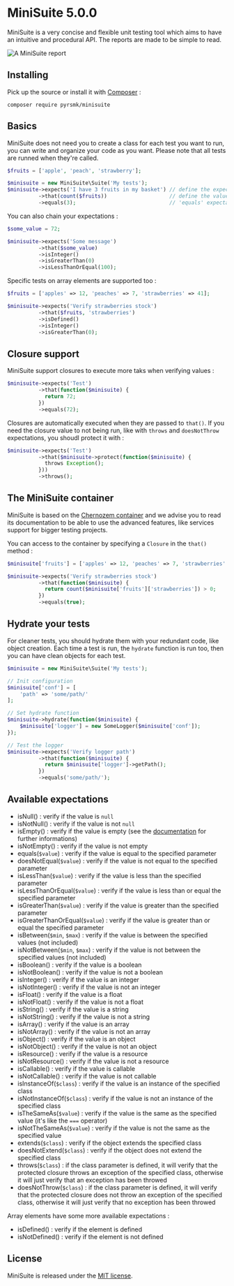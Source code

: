 MiniSuite 5.0.0
===============

MiniSuite is a very concise and flexible unit testing tool which aims to have an intuitive and procedural API. The reports are made to be simple to read.

![A MiniSuite report](https://github.com/pyrsmk/MiniSuite/raw/master/screenshot.jpg)

Installing
----------

Pick up the source or install it with [Composer](https://getcomposer.org/) :

```
composer require pyrsmk/minisuite
```

Basics
------

MiniSuite does not need you to create a class for each test you want to run, you can write and organize your code as you want. Please note that all tests are runned when they're called.

```php
$fruits = ['apple', 'peach', 'strawberry'];

$minisuite = new MiniSuite\Suite('My tests');
$minisuite->expects('I have 3 fruits in my basket') // define the expectation message
          ->that(count($fruits))                    // define the value to verify
          ->equals(3);                              // 'equals' expectation
```

You can also chain your expectations :

```php
$some_value = 72;

$minisuite->expects('Some message')
          ->that($some_value)
          ->isInteger()
          ->isGreaterThan(0)
          ->isLessThanOrEqual(100);
```

Specific tests on array elements are supported too :

```php
$fruits = ['apples' => 12, 'peaches' => 7, 'strawberries' => 41];

$minisuite->expects('Verify strawberries stock')
          ->that($fruits, 'strawberries')
          ->isDefined()
          ->isInteger()
          ->isGreaterThan(0);
```

Closure support
---------------

MiniSuite support closures to execute more taks when verifying values :

```php
$minisuite->expects('Test')
          ->that(function($minisuite) {
		  	return 72;
		  })
          ->equals(72);
```

Closures are automatically executed when they are passed to `that()`. If you need the closure value to not being run, like with `throws` and `doesNotThrow` expectations, you shoudl protect it with :

```php
$minisuite->expects('Test')
          ->that($minisuite->protect(function($minisuite) {
		  	throws Exception();
		  }))
          ->throws();
```

The MiniSuite container
-----------------------

MiniSuite is based on the [Chernozem container](https://github.com/pyrsmk/Chernozem) and we advise you to read its documentation to be able to use the advanced features, like services support for bigger testing projects.

You can access to the container by specifying a `Closure` in the `that()` method :

```php
$minisuite['fruits'] = ['apples' => 12, 'peaches' => 7, 'strawberries' => 41];

$minisuite->expects('Verify strawberries stock')
          ->that(function($minisuite) {
		  	return count($minisuite['fruits']['strawberries']) > 0;
		  })
          ->equals(true);
```

Hydrate your tests
------------------

For cleaner tests, you should hydrate them with your redundant code, like object creation. Each time a test is run, the `hydrate` function is run too, then you can have clean objects for each test.

```php
$minisuite = new MiniSuite\Suite('My tests');

// Init configuration
$minisuite['conf'] = [
	'path' => 'some/path/'
];

// Set hydrate function
$minisuite->hydrate(function($minisuite) {
	$minisuite['logger'] = new SomeLogger($minisuite['conf']);
});

// Test the logger
$minisuite->expects('Verify logger path')
          ->that(function($minisuite) {
		  	return $minisuite['logger']->getPath();
		  })
          ->equals('some/path/');
```

Available expectations
----------------------

- isNull() : verify if the value is `null`
- isNotNull() : verify if the value is not `null`
- isEmpty() : verify if the value is empty (see the [documentation](http://php.net/manual/en/function.empty.php) for further informations)
- isNotEmpty() : verify if the value is not empty
- equals(`$value`) : verify if the value is equal to the specified parameter
- doesNotEqual(`$value`) : verify if the value is not equal to the specified parameter
- isLessThan(`$value`) : verify if the value is less than the specified parameter
- isLessThanOrEqual(`$value`) : verify if the value is less than or equal the specified parameter
- isGreaterThan(`$value`) : verify if the value is greater than the specified parameter
- isGreaterThanOrEqual(`$value`) : verify if the value is greater than or equal the specified parameter
- isBetween(`$min`, `$max`) : verify if the value is between the specified values (not included)
- isNotBetween(`$min`, `$max`) : verify if the value is not between the specified values (not included)
- isBoolean() : verify if the value is a boolean
- isNotBoolean() : verify if the value is not a boolean
- isInteger() : verify if the value is an integer
- isNotInteger() : verify if the value is not an integer
- isFloat() : verify if the value is a float
- isNotFloat() : verify if the value is not a float
- isString() : verify if the value is a string
- isNotString() : verify if the value is not a string
- isArray() : verify if the value is an array
- isNotArray() : verify if the value is not an array
- isObject() : verify if the value is an object
- isNotObject() : verify if the value is not an object
- isResource() : verify if the value is a resource
- isNotResource() : verify if the value is not a resource
- isCallable() : verify if the value is callable
- isNotCallable() : verify if the value is not callable
- isInstanceOf(`$class`) : verify if the value is an instance of the specified class
- isNotInstanceOf(`$class`) : verify if the value is not an instance of the specified class
- isTheSameAs(`$value`) : verify if the value is the same as the specified value (it's like the `===` operator)
- isNotTheSameAs(`$value`) : verify if the value is not the same as the specified value
- extends(`$class`) : verify if the object extends the specified class
- doesNotExtend(`$class`) : verify if the object does not extend the specified class
- throws(`$class`) : if the class parameter is defined, it will verify that the protected closure throws an exception of the specified class, otherwise it will just verify that an exception has been throwed
- doesNotThrow(`$class`) : if the class parameter is defined, it will verify that the protected closure does not throw an exception of the specified class, otherwise it will just verify that no exception has been throwed

Array elements have some more available expectations :

- isDefined() : verify if the element is defined
- isNotDefined() : verify if the element is not defined

License
-------

MiniSuite is released under the [MIT license](http://dreamysource.mit-license.org).
